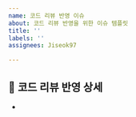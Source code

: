 ```yaml
---
name: 코드 리뷰 반영 이슈
about: 코드 리뷰 반영을 위한 이슈 템플릿
title: ''
labels: ''
assignees: Jiseok97

---
```


## 📝 코드 리뷰 반영 상세
-
